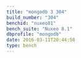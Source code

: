```yaml
---
title: "mongodb 3 304"
build_number: "304"
benchid: "nuxeo81"
bench_suite: "Nuxeo 8.1"
dbprofile: "mongodb"
date: 2016-03-11T20:44:58
type: bench
---
```

